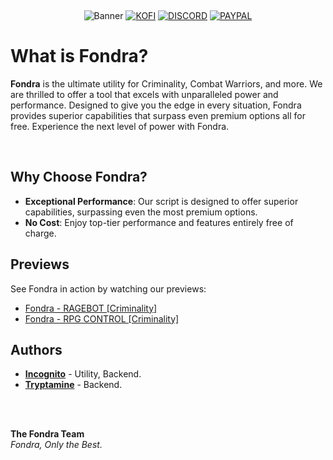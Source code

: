 &nbsp;<div align="center">
  ![Banner](https://github.com/user-attachments/assets/e73ef367-845c-4ef8-81df-cf677c0b1465) 
  [![KOFI](https://img.shields.io/badge/Ko--fi-F16061?style=for-the-badge&logo=ko-fi&logoColor=white)](https://ko-fi.com/W7W010OINI)
  [![DISCORD](https://img.shields.io/badge/Discord-5865F2?style=for-the-badge&logo=discord&logoColor=white)](https://discord.gg/qVJJu5TPUW)
  [![PAYPAL](https://img.shields.io/badge/PayPal-00457C?style=for-the-badge&logo=paypal&logoColor=white)](https://paypal.me/HonestlyWinning)
</div>

# What is Fondra?
**Fondra** is the ultimate utility for Criminality, Combat Warriors, and more. We are thrilled to offer a tool that excels with unparalleled power and performance. Designed to give you the edge in every situation, Fondra provides superior capabilities that surpass even premium options all for free. Experience the next level of power with Fondra.

</br>

## Why Choose Fondra?
- **Exceptional Performance**: Our script is designed to offer superior capabilities, surpassing even the most premium options.
- **No Cost**: Enjoy top-tier performance and features entirely free of charge.

## Previews
See Fondra in action by watching our previews:
- [Fondra - RAGEBOT [Criminality]](https://streamable.com/dmr6iw)
- [Fondra - RPG CONTROL [Criminality]](https://streamable.com/bl5k1v)

## Authors
- **[Incognito](https://github.com/lncoognito)** - Utility, Backend.
- **[Tryptamine](https://github.com/NougatBitz)** - Backend.

</br>
</br>

**The Fondra Team**  
*Fondra, Only the Best.*
